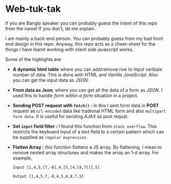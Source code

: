 # Web-tuk-tak
If you are Bangla speaker you can probably guess the intent of this repo from the name! If you don't, let me explain.

I am mainly a back-end person. You can probably guess from my bad front end design in this repo. Anyway, this repo acts as a cheet-sheet for the things I have learnt working with client side javascript works.

Some of the highlights are:

- **A dynamic html table** where you can add/remove row to input varibale number of data. This is done with HTML and _Vanilla JavaScript_. Also you can get the input data as _JSON_.

- **From data as Json**, where you can get all the data of a form as _JSON_. I used this to handle _form within a form_ situation in a project.

- **Sending POST request with `fetch()` :** In this I sent form data in **POST** request as `url-encoded` data like tradional HTML form and also `multipart form data`. It is useful for sending _AJAX_ as post requst.

- **Set `input` field filter :** I found this function from `stack overflow`. This restricts the keyboard input of a text field to a certain pattern which can be supplied as `regular expression`.

- **Flatten Array :** this function flattens a JS array. By flattening, I mean to remove nested array structures and makes the array an 1-d array. For example,


    `Input [1,4,5,[7,-8],4,[5,[4,[8,7]]],5]`


    `Output [1,4,5,7,-8,4,5,4,8,7,5]`
